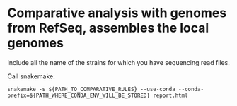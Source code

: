 # Comparative analysis with genomes from RefSeq, assembles the local genomes 

Include all the name of the strains for which you have sequencing read files. 

Call snakemake:

```
snakemake -s ${PATH_TO_COMPARATIVE_RULES} --use-conda --conda-prefix=${PATH_WHERE_CONDA_ENV_WILL_BE_STORED} report.html
```
